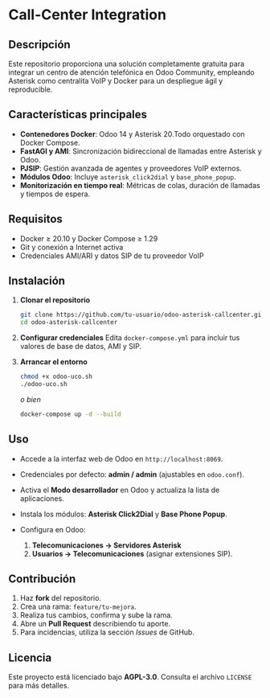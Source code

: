 # Call-Center Integration

## Descripción

Este repositorio proporciona una solución completamente gratuita para integrar un centro de atención telefónica en Odoo Community, empleando Asterisk como centralita VoIP y Docker para un despliegue ágil y reproducible.

## Características principales

* **Contenedores Docker**: Odoo 14 y Asterisk 20.Todo orquestado con Docker Compose.
* **FastAGI y AMI**: Sincronización bidireccional de llamadas entre Asterisk y Odoo.
* **PJSIP**: Gestión avanzada de agentes y proveedores VoIP externos.
* **Módulos Odoo**: Incluye `asterisk_click2dial` y `base_phone_popup`.
* **Monitorización en tiempo real**: Métricas de colas, duración de llamadas y tiempos de espera.

## Requisitos

* Docker ≥ 20.10 y Docker Compose ≥ 1.29
* Git y conexión a Internet activa
* Credenciales AMI/ARI y datos SIP de tu proveedor VoIP

## Instalación

1. **Clonar el repositorio**

   ```bash
   git clone https://github.com/tu-usuario/odoo-asterisk-callcenter.git
   cd odoo-asterisk-callcenter
   ```
2. **Configurar credenciales**
   Edita `docker-compose.yml` para incluir tus valores de base de datos, AMI y SIP.
3. **Arrancar el entorno**

   ```bash
   chmod +x odoo-uco.sh
   ./odoo-uco.sh
   ```

   *o bien*

   ```bash
   docker-compose up -d --build
   ```

## Uso

* Accede a la interfaz web de Odoo en `http://localhost:8069`.
* Credenciales por defecto: **admin / admin** (ajustables en `odoo.conf`).
* Activa el **Modo desarrollador** en Odoo y actualiza la lista de aplicaciones.
* Instala los módulos: **Asterisk Click2Dial** y **Base Phone Popup**.
* Configura en Odoo:

  1. **Telecomunicaciones → Servidores Asterisk**
  2. **Usuarios → Telecomunicaciones** (asignar extensiones SIP).

## Contribución

1. Haz **fork** del repositorio.
2. Crea una rama: `feature/tu-mejora`.
3. Realiza tus cambios, confirma y sube la rama.
4. Abre un **Pull Request** describiendo tu aporte.
5. Para incidencias, utiliza la sección *Issues* de GitHub.

## Licencia

Este proyecto está licenciado bajo **AGPL-3.0**. Consulta el archivo `LICENSE` para más detalles.
